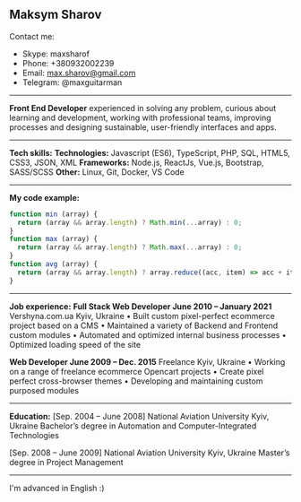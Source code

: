 Maksym Sharov
-------------

Contact me:
- Skype: maxsharof
- Phone: +380932002239
- Email: max.sharov@gmail.com
- Telegram: @maxguitarman

-------------

**Front End Developer** experienced in solving any problem, curious about learning and development,
working with professional teams, improving processes and designing sustainable, user-friendly interfaces and
apps.

-------------

**Tech skills:**
**Technologies:** Javascript (ES6), TypeScript, PHP, SQL, HTML5, CSS3, JSON, XML
**Frameworks:** Node.js, ReactJs, Vue.js, Bootstrap, SASS/SCSS
**Other:** Linux, Git, Docker, VS Code

-------------

**My code example:**
```javascript
function min (array) {
  return (array && array.length) ? Math.min(...array) : 0;
}
function max (array) {
  return (array && array.length) ? Math.max(...array) : 0;
}
function avg (array) {
  return (array && array.length) ? array.reduce((acc, item) => acc + item, 0 ) / array.length : 0;
}
```

-------------

**Job experience:**
**Full Stack Web Developer June 2010 – January 2021**
Vershyna.com.ua Kyiv, Ukraine
• Built custom pixel-perfect ecommerce project based on a CMS
• Maintained a variety of Backend and Frontend custom modules
• Automated and optimized internal business processes
• Optimized loading speed of the site

**Web Developer June 2009 – Dec. 2015**
Freelance Kyiv, Ukraine
• Working on a range of freelance ecommerce Opencart projects
• Create pixel perfect cross-browser themes
• Developing and maintaining custom purposed modules

-------------

**Education:**
[Sep. 2004 – June 2008]
National Aviation University Kyiv, Ukraine 
Bachelor’s degree in Automation and Computer-Integrated Technologies

[Sep. 2008 – June 2009]
National Aviation University Kyiv, Ukraine
Master’s degree in Project Management

-------------

I'm advanced in English :)
